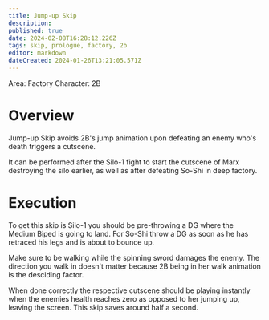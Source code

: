 ```yaml
---
title: Jump-up Skip
description: 
published: true
date: 2024-02-08T16:28:12.226Z
tags: skip, prologue, factory, 2b
editor: markdown
dateCreated: 2024-01-26T13:21:05.571Z
---
```


Area: Factory
Character: 2B

# Overview
Jump-up Skip avoids 2B's jump animation upon defeating an enemy who's death triggers a cutscene.

It can be performed after the Silo-1 fight to start the cutscene of Marx destroying the silo earlier, as well as after defeating So-Shi in deep factory.

# Execution
To get this skip is Silo-1 you should be pre-throwing a DG where the Medium Biped is going to land.
For So-Shi throw a DG as soon as he has retraced his legs and is about to bounce up.

Make sure to be walking while the spinning sword damages the enemy.
The direction you walk in doesn't matter because 2B being in her walk animation is the desciding factor.

When done correctly the respective cutscene should be playing instantly when the enemies health reaches zero as opposed to her jumping up, leaving the screen.
This skip saves around half a second.